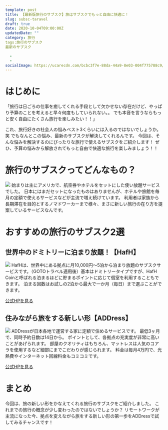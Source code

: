 ```yaml
---
template: post
title: 【最新版旅行のサブスク】旅はサブスクでもっと自由に快適に！
slug: subsc-taravel
draft: true
date: 2020-10-04T09:00:00Z
updatedDate: ""
category: 旅行
tags:旅行のサブスク
最新のサブスク

  - 
  - 
socialImage: https://ucarecdn.com/bcbc3f7e-88da-44a9-8e03-004f775788c9/CanvaTravelerexploringrockyaridterrainduringvacation.jpg
---
```


# はじめに
「旅行は日ごろの仕事を癒してくれる手段として欠かせない存在だけど、やっぱり予算のことを考えると早々何度もしていられない。。
でも本音を言うならもっと安く自由にたくさん旅行を楽しみたい！！」

これ、旅行好きの社会人の悩みベスト3くらいには入るのではないでしょうか。笑
でもなんとこの悩み、最新のサブスクが解決してくれるんです。
今回は、そんな悩みを解決するのにぴったりな旅行で使えるサブスクをご紹介します！
ぜひ、予算の悩みから解放されてもっと自由で快適な旅行を楽しみましょう！！

# 旅行のサブスクってどんなもの？
![](https://ucarecdn.com/d2f8e252-c5e8-4d8f-87b7-87ec70e1048f/)
始まりは主にアメリカで、航空券やホテルをセットにした使い放題サービスでした。
日本にはまだセットになったものはありませんが、ホテルや旅館を毎月の定額で使えるサービスなどが主流で増え続けています。
利用者は家族から長期滞在を目的とするノマドワーカーまで様々、まさに新しい旅行の在り方を提案しているサービスなんです。

# おすすめの旅行のサブスク2選

## 世界中のドミトリーに泊まり放題！【HafH】
![](https://ucarecdn.com/8fae7b98-6779-4984-9350-26c6f3a6ef20/S__4202526.jpg)
HafHは、世界中にある拠点に月10,000円～5泊から泊まり放題のサブスクサービスです。（GOTOトラベル適用後）基本はドミトリータイプですが、HafH Coinと呼ばれる泊まるほどに貯まるポイントに応じて個室を利用することもできます。
泊まる回数はお試しの2泊から最大で一か月（毎日）まで選ぶことができます。

[公式HPを見る](https://www.hafh.com/)

## 住みながら旅をする新しい形【ADDress】
![](https://ucarecdn.com/831a7176-6862-4eff-9279-bd82d948450b/S__4202525.jpg)
ADDressが日本各地で運営する家に定額で住めるサービスです。
最低3ヶ月で、同時予約日数は14日から。
ポイントとして、各拠点の充実度が非常に高いことがあげられます。
部屋のクオリティはもちろん、マットレスは人気のコアラを使用するなど細部にまでこだわりが感じられます。
料金は毎月4万円で、光熱費やインターネット回線料金もコミコミです。

[公式HPを見る](https://address.love/)

# まとめ
今回は、旅の新しい形をかなえてくれる旅行のサブスクをご紹介しました。
これまでの旅行の概念が少し変わったのではないでしょうか？
リモートワークが主流になった今、拠点を変えながら旅をする新しい形の第一歩をADDressで試してみるチャンスです！




